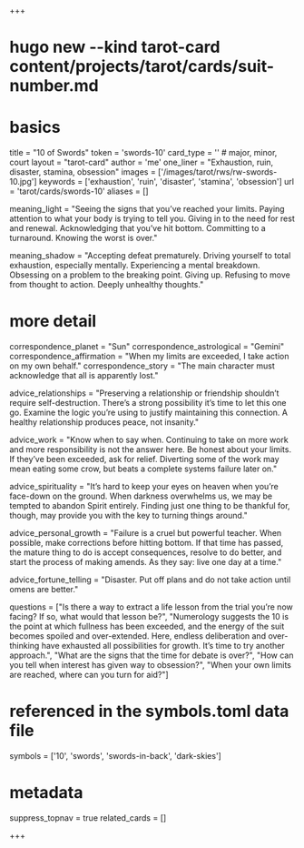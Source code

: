 +++
# hugo new --kind tarot-card content/projects/tarot/cards/suit-number.md
# basics
title     		 = "10 of Swords"
token					 = 'swords-10'
card_type			 = '' # major, minor, court
layout				 = "tarot-card"
author    		 = 'me'
one_liner 		 = "Exhaustion, ruin, disaster, stamina, obsession"
images				 = ['/images/tarot/rws/rw-swords-10.jpg']
keywords			 = ['exhaustion', 'ruin', 'disaster', 'stamina', 'obsession']
url						 = 'tarot/cards/swords-10'
aliases				 = []

meaning_light  = "Seeing the signs that you’ve reached your limits. Paying attention to what your body is trying to tell you. Giving in to the need for rest and renewal. Acknowledging that you’ve hit bottom. Committing to a turnaround. Knowing the worst is over."

meaning_shadow = "Accepting defeat prematurely. Driving yourself to total exhaustion, especially mentally. Experiencing a mental breakdown. Obsessing on a problem to the breaking point. Giving up. Refusing to move from thought to action. Deeply unhealthy thoughts."

# more detail
correspondence_planet 			= "Sun"
correspondence_astrological = "Gemini"
correspondence_affirmation  = "When my limits are exceeded, I take action on my own behalf."
correspondence_story 				= "The main character must acknowledge that all is apparently lost."

advice_relationships 	 = "Preserving a relationship or friendship shouldn’t require self-destruction. There’s a strong possibility it’s time to let this one go. Examine the logic you’re using to justify maintaining this connection. A healthy relationship produces peace, not insanity."

advice_work 					 = "Know when to say when. Continuing to take on more work and more responsibility is not the answer here. Be honest about your limits. If they’ve been exceeded, ask for relief. Diverting some of the work may mean eating some crow, but beats a complete systems failure later on."

advice_spirituality 	 = "It’s hard to keep your eyes on heaven when you’re face-down on the ground. When darkness overwhelms us, we may be tempted to abandon Spirit entirely. Finding just one thing to be thankful for, though, may provide you with the key to turning things around."

advice_personal_growth = "Failure is a cruel but powerful teacher. When possible, make corrections before hitting bottom. If that time has passed, the mature thing to do is accept consequences, resolve to do better, and start the process of making amends. As they say: live one day at a time."

advice_fortune_telling = "Disaster. Put off plans and do not take action until omens are better."

questions	= ["Is there a way to extract a life lesson from the trial you’re now facing? If so, what would that lesson be?", "Numerology suggests the 10 is the point at which fullness has been exceeded, and the energy of the suit becomes spoiled and over-extended. Here, endless deliberation and over-thinking have exhausted all possibilities for growth. It’s time to try another approach.", "What are the signs that the time for debate is over?", "How can you tell when interest has given way to obsession?", "When your own limits are reached, where can you turn for aid?"]

# referenced in the symbols.toml data file
symbols	  = ['10', 'swords', 'swords-in-back', 'dark-skies']

# metadata
suppress_topnav = true
related_cards 	= []

+++